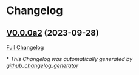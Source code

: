 # Changelog

## [V0.0.0a2](https://github.com/JarbasHiveMind/hivemind-persona/tree/V0.0.0a2) (2023-09-28)

[Full Changelog](https://github.com/JarbasHiveMind/hivemind-persona/compare/34c6662dc762c5044d116496d23a52a3723b51cc...V0.0.0a2)



\* *This Changelog was automatically generated by [github_changelog_generator](https://github.com/github-changelog-generator/github-changelog-generator)*

